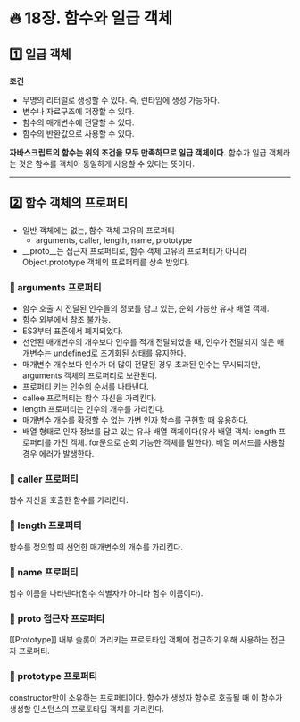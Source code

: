 # :fire: 18장. 함수와 일급 객체

## :one: 일급 객체

**조건**
   - 무명의 리터럴로 생성할 수 있다. 즉, 런타임에 생성 가능하다.
   - 변수나 자료구조에 저장할 수 있다.
   - 함수의 매개변수에 전달할 수 있다.
   - 함수의 반환값으로 사용할 수 있다.

**자바스크립트의 함수는 위의 조건을 모두 만족하므로 일급 객체이다.**
함수가 일급 객체라는 것은 함수를 객체아 동일하게 사용할 수 있다는 뜻이다.

---

## :two: 함수 객체의 프로퍼티

- 일반 객체에는 없는, 함수 객체 고유의 프로퍼티
   - arguments, caller, length, name, prototype
- __proto__는 접근자 프로퍼티로, 함수 객체 고유의 프로퍼티가 아니라 Object.prototype 객체의 프로퍼티를 상속 받았다.

### 📖 arguments 프로퍼티

- 함수 호출 시 전달된 인수들의 정보를 담고 있는, 순회 가능한 유사 배열 객체.
- 함수 외부에서 참조 불가능.
- ES3부터 표준에서 폐지되었다.
- 선언된 매개변수의 개수보다 인수를 적개 전달되었을 때, 인수가 전달되지 않은 매개변수는 undefined로 초기화된 상태를 유지한다.
- 매개변수 개수보다 인수가 더 많이 전달된 경우 초과된 인수는 무시되지만, arguments 객체의 프로퍼티로 보관된다.
- 프로퍼티 키는 인수의 순서를 나타낸다.
- callee 프로퍼티는 함수 자신을 가리킨다. 
- length 프로퍼티는 인수의 개수를 가리킨다.
- 매개변수 개수를 확정할 수 없는 가변 인자 함수를 구현할 때 유용하다.
- 배열 형태로 인자 정보를 담고 있는 유사 배열 객체이다(유사 배열 객체: length 프로퍼티를 가진 객체. for문으로 순회 가능한 객체를 말한다). 배열 메서드를 사용할 경우 에러가 발생한다.

### 📖 caller 프로퍼티

함수 자신을 호출한 함수를 가리킨다.

### 📖 length 프로퍼티

함수를 정의할 때 선언한 매개변수의 개수를 가리킨다.

### 📖 name 프로퍼티

함수 이름을 나타낸다(함수 식별자가 아니라 함수 이름이다).

### 📖 __proto__ 접근자 프로퍼티

[[Prototype]] 내부 슬롯이 가리키는 프로토타입 객체에 접근하기 위해 사용하는 접근자 프로퍼티.

### 📖 prototype 프로퍼티

constructor만이 소유하는 프로퍼티이다.
함수가 생성자 함수로 호출될 때 이 함수가 생성할 인스턴스의 프로토타입 객체를 가리킨다.

